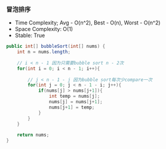 ### 冒泡排序

- Time Complexity; Avg - O(n^2), Best - O(n), Worst - O(n^2)
- Space Complexity: O(1)
- Stable: True

```java
public int[] bubbleSort(int[] nums) {
    int n = nums.length;
    
    // i < n - 1 因为只需要bubble sort n - 2次
    for(int i = 0; i < n - 1; i++){ 
        
        // j < n - 1 - j 因为bubble sort每次少compare一次
        for(int j = 0; j < n - 1 - i; j++){
            if(nums[j] > nums[j+1]){
                int temp = nums[j];
                nums[j] = nums[j+1];
                nums[j+1] = temp;
            }
        }
    }
    
    return nums;
}
